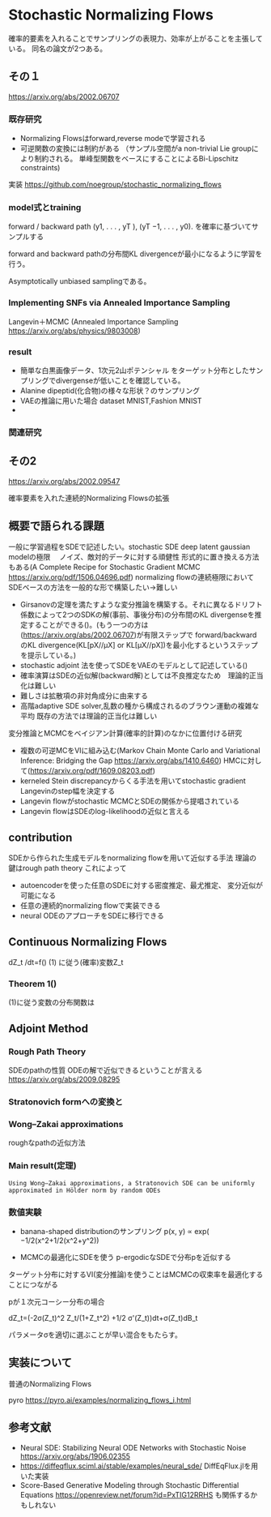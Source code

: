 # Stochastic Normalizing Flows

確率的要素を入れることでサンプリングの表現力、効率が上がることを主張している。
同名の論文が2つある。

## その１
https://arxiv.org/abs/2002.06707

### 既存研究
- Normalizing Flowsはforward,reverse modeで学習される
- 可逆関数の変換には制約がある （サンプル空間がa non-trivial Lie groupにより制約される。 単峰型関数をベースにすることによるBi-Lipschitz constraints)

実装 https://github.com/noegroup/stochastic_normalizing_flows

### model式とtraining

forward / backward path  (y1, . . . , yT ),  (yT −1, . . . , y0). を確率に基づいてサンプルする

forward and backward pathの分布間KL divergenceが最小になるように学習を行う。

Asymptotically unbiased samplingである。

### Implementing SNFs via Annealed Importance Sampling
Langevin＋MCMC
(Annealed Importance Sampling https://arxiv.org/abs/physics/9803008)
### result

- 簡単な白黒画像データ、1次元2山ポテンシャル
をターゲット分布としたサンプリングでdivergenseが低いことを確認している。
- Alanine dipeptid(化合物)の様々な形状？のサンプリング
- VAEの推論に用いた場合 dataset MNIST,Fashion MNIST
-
### 関連研究

## その2
https://arxiv.org/abs/2002.09547

確率要素を入れた連続的Normalizing Flowsの拡張

## 概要で語られる課題
一般に学習過程をSDEで記述したい。stochastic SDE deep latent gaussian modelの極限
　ノイズ、敵対的データに対する頑健性
    形式的に置き換える方法もある(A Complete Recipe for Stochastic Gradient MCMC  https://arxiv.org/pdf/1506.04696.pdf)
normalizing flowの連続極限においてSDEベースの方法を一般的な形で構築したい->難しい

- Girsanovの定理を満たすような変分推論を構築する。それに異なるドリフト係数によって2つのSDKの解(事前、事後分布)の分布間のKL divergenseを推定することができる()。(もう一つの方は(https://arxiv.org/abs/2002.06707)が有限ステップで
forward/backwardのKL divergence(KL[pX//µX] or KL[µX//pX])を最小化するというステップを提示している。)
- stochastic adjoint 法を使ってSDEをVAEのモデルとして記述している()
- 確率演算はSDEの近似解(backward解)としては不良推定なため　理論的正当化は難しい
 -  難しさは拡散項の非対角成分に由来する
 -  高階adaptive SDE solver,乱数の種から構成されるのブラウン運動の複雑な平均
既存の方法では理論的正当化は難しい

変分推論とMCMCをベイジアン計算(確率的計算)のなかに位置付ける研究
- 複数の可逆MCをVIに組み込む(Markov Chain Monte Carlo and Variational Inference: Bridging the Gap https://arxiv.org/abs/1410.6460) HMCに対して(https://arxiv.org/pdf/1609.08203.pdf)
- kerneled Stein discrepancyからくる手法を用いてstochastic gradient Langevinのstep幅を決定する
- Langevin flowがstochastic MCMCとSDEの関係から提唱されている
- Langevin flowはSDEのlog-likelihoodの近似と言える

## contribution

SDEから作られた生成モデルをnormalizing flowを用いて近似する手法
理論の鍵はrough path theory
これによって
- autoencoderを使った任意のSDEに対する密度推定、最尤推定、 変分近似が可能になる
- 任意の連続的normalizing flowで実装できる
- neural ODEのアプローチをSDEに移行できる

## Continuous Normalizing Flows
dZ_t /dt=f()  (1)
に従う(確率)変数Z_t

### Theorem 1()
(1)に従う変数の分布関数は

## Adjoint Method

### Rough Path Theory
 SDEのpathの性質
 ODEの解で近似できるということが言える
 https://arxiv.org/abs/2009.08295
 
### Stratonovich formへの変換と

### Wong–Zakai approximations
roughなpathの近似方法

### Main result(定理)
```
Using Wong–Zakai approximations, a Stratonovich SDE can be uniformly approximated in Hölder norm by random ODEs
```

### 数値実験
- banana-shaped distributionのサンプリング
 p(x, y) ∝ exp( −1/2(x^2+1/2(x^2+y^2))

- MCMCの最適化にSDEを使う
p-ergodicなSDEで分布pを近似する

ターゲット分布に対するVI(変分推論)を使うことはMCMCの収束率を最適化することにつながる

pが１次元コーシー分布の場合

dZ_t=(-2σ(Z_t)^2 Z_t/(1+Z_t^2) +1/2 σ'(Z_t))dt+σ(Z_t)dB_t

パラメータσを適切に選ぶことが早い混合をもたらす。


## 実装について
普通のNormalizing Flows

pyro https://pyro.ai/examples/normalizing_flows_i.html
 
## 参考文献
- Neural SDE: Stabilizing Neural ODE Networks with Stochastic Noise https://arxiv.org/abs/1906.02355
 -  https://diffeqflux.sciml.ai/stable/examples/neural_sde/ DiffEqFlux.jlを用いた実装
- Score-Based Generative Modeling through Stochastic Differential Equations https://openreview.net/forum?id=PxTIG12RRHS
も関係するかもしれない
